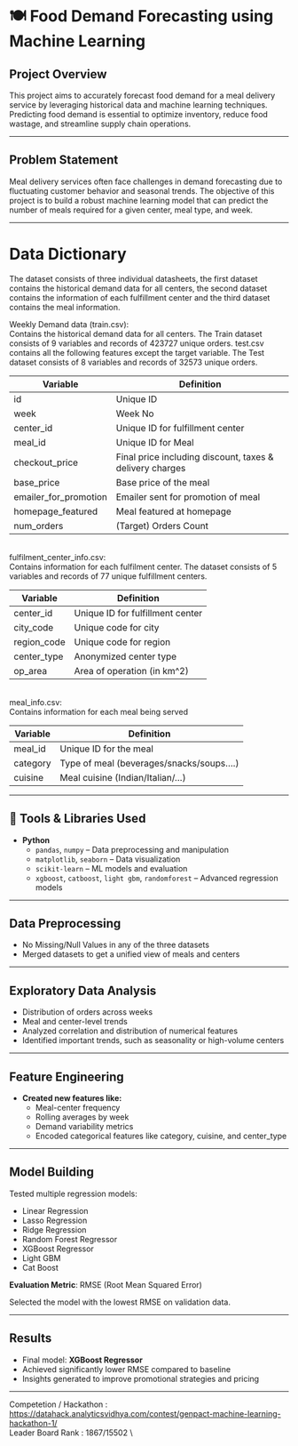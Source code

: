 # 🍽️ Food Demand Forecasting using Machine Learning

## Project Overview

This project aims to accurately forecast food demand for a meal delivery service by leveraging historical data and machine learning techniques. Predicting food demand is essential to optimize inventory, reduce food wastage, and streamline supply chain operations.

---

## Problem Statement

Meal delivery services often face challenges in demand forecasting due to fluctuating customer behavior and seasonal trends. The objective of this project is to build a robust machine learning model that can predict the number of meals required for a given center, meal type, and week.

---

# Data Dictionary

The dataset consists of three individual datasheets, the first dataset contains the historical demand data for all centers, the second dataset contains the information of each fulfillment center and the third dataset contains the meal information.

Weekly Demand data (train.csv): \
Contains the historical demand data for all centers. The Train dataset consists of 9 variables and records of 423727 unique orders. test.csv contains all the following features except the target variable. The Test dataset consists of 8 variables and records of 32573 unique orders.

| Variable  | Definition |
| ------------- | ------------- |
| id 	| Unique ID |
| week 	| Week No |
| center_id | Unique ID for fulfillment center |
| meal_id | Unique ID for Meal |
| checkout_price | Final price including discount, taxes & delivery charges |
| base_price | Base price of the meal |
| emailer_for_promotion | Emailer sent for promotion of meal |
| homepage_featured | Meal featured at homepage |
| num_orders | (Target) Orders Count |

\
fulfilment_center_info.csv: \
Contains information for each fulfilment center. The dataset consists of 5 variables and records of 77 unique fulfillment centers. 

| Variable  | Definition |
| ------------- | ------------- |
| center_id |	Unique ID for fulfillment center |
| city_code |	Unique code for city |
| region_code |	Unique code for region |
| center_type |	Anonymized center type |
| op_area |	Area of operation (in km^2) |

\
meal_info.csv: \
Contains information for each meal being served 

| Variable  | Definition |
| ------------- | ------------- |
| meal_id |	Unique ID for the meal |
| category |	Type of meal (beverages/snacks/soups….) |
| cuisine |	Meal cuisine (Indian/Italian/…) |

---

## 🔧 Tools & Libraries Used

- **Python**
  - `pandas`, `numpy` – Data preprocessing and manipulation
  - `matplotlib`, `seaborn` – Data visualization
  - `scikit-learn` – ML models and evaluation
  - `xgboost`, `catboost`, `light gbm`, `randomforest` – Advanced regression models

---

## Data Preprocessing

- No Missing/Null Values in any of the three datasets
- Merged datasets to get a unified view of meals and centers

---

## Exploratory Data Analysis

- Distribution of orders across weeks
- Meal and center-level trends
- Analyzed correlation and distribution of numerical features
- Identified important trends, such as seasonality or high-volume centers

---

## Feature Engineering

- **Created new features like:**
  - Meal-center frequency
  - Rolling averages by week
  - Demand variability metrics
  - Encoded categorical features like category, cuisine, and center_type

---

## Model Building

Tested multiple regression models:
- Linear Regression
- Lasso Regression
- Ridge Regression
- Random Forest Regressor
- XGBoost Regressor
- Light GBM
- Cat Boost

**Evaluation Metric**: RMSE (Root Mean Squared Error)

Selected the model with the lowest RMSE on validation data.

---

## Results

- Final model: **XGBoost Regressor**
- Achieved significantly lower RMSE compared to baseline
- Insights generated to improve promotional strategies and pricing

---

Competetion / Hackathon : https://datahack.analyticsvidhya.com/contest/genpact-machine-learning-hackathon-1/ \
Leader Board Rank : 1867/15502 \

